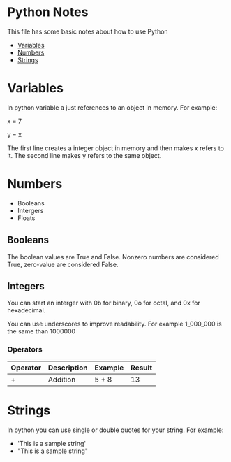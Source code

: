 # Python Notes
This file has some basic notes about how to use Python

* [Variables](#variables)
* [Numbers](#numbers)
* [Strings](#strings)

# Variables
In python variable a just references to an object in memory.  For example:

 x = 7

 y = x


The first line creates a integer object in memory and then makes x refers to it.  The second line makes y refers to the same object.

# Numbers
* Booleans
* Intergers
* Floats

## Booleans
The boolean values are True and False. Nonzero numbers are considered True, zero-value are considered False.

## Integers
You can start an interger with 0b for binary, 0o for octal, and 0x for hexadecimal.

You can use underscores to improve readability.  For example 1_000_000  is the same than 1000000

### Operators

| Operator | Description | Example | Result |
|:-------- | :---------- | :------ | :----- |
| +        | Addition    | 5 + 8   | 13     |

# Strings
In python you can use single or double quotes for your string.  For example:

* 'This is a sample string'
* "This is a sample string"